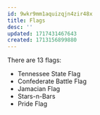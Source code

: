 ```yaml
---
id: 9wkr9mm1aquizqjn4zir48x
title: Flags
desc: ''
updated: 1717431467643
created: 1713156899880
---
```

There are 13 flags:
* Tennessee State Flag
* Confederate Battle Flag
* Jamacian Flag
* Stars-n-Bars
* Pride Flag